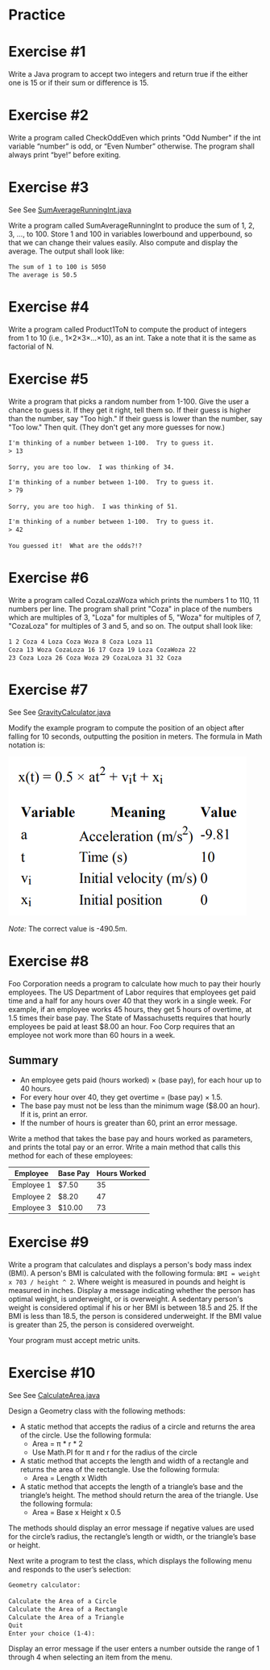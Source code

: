 # Practice

# Exercise #1 

Write a Java program to accept two integers and return true if the either one is 15 or if their sum or difference is 15.

# Exercise #2

Write a program called CheckOddEven which prints "Odd Number" if the int variable “number” is odd, or “Even Number” otherwise. The program shall always print “bye!” before exiting.

# Exercise #3 

See See [SumAverageRunningInt.java](SumAverageRunningInt.java)

Write a program called SumAverageRunningInt to produce the sum of 1, 2, 3, ..., to 100. Store 1 and 100 in variables lowerbound and upperbound, so that we can change their values easily. Also compute and display the average. The output shall look like:

```
The sum of 1 to 100 is 5050
The average is 50.5
```

# Exercise #4

Write a program called Product1ToN to compute the product of integers from 1 to 10 (i.e., 1×2×3×...×10), as an int. Take a note that it is the same as factorial of N.

# Exercise #5

Write a program that picks a random number from 1-100. Give the user a chance to guess it. If they get it right, tell them so. If their guess is higher than the number, say "Too high." If their guess is lower than the number, say "Too low." Then quit. (They don't get any more guesses for now.)

```
I'm thinking of a number between 1-100.  Try to guess it.
> 13

Sorry, you are too low.  I was thinking of 34.
```

```
I'm thinking of a number between 1-100.  Try to guess it.
> 79

Sorry, you are too high.  I was thinking of 51.
```

```
I'm thinking of a number between 1-100.  Try to guess it.
> 42

You guessed it!  What are the odds?!?
```

# Exercise #6

Write a program called CozaLozaWoza which prints the numbers 1 to 110, 11 numbers per line. The program shall print "Coza" in place of the numbers which are multiples of 3, "Loza" for multiples of 5, "Woza" for multiples of 7, "CozaLoza" for multiples of 3 and 5, and so on. The output shall look like:

```
1 2 Coza 4 Loza Coza Woza 8 Coza Loza 11 
Coza 13 Woza CozaLoza 16 17 Coza 19 Loza CozaWoza 22 
23 Coza Loza 26 Coza Woza 29 CozaLoza 31 32 Coza
```

# Exercise #7

See See [GravityCalculator.java](GravityCalculator.java)

Modify the example program to compute the position of an object after falling for 10 seconds, outputting the position in
meters. The formula in Math notation is:

![Gravity formula](gravity-formula.png)

*Note:* The correct value is -490.5m.

# Exercise #8

Foo Corporation needs a program to calculate how much to pay their hourly employees. The US Department of Labor
requires that employees get paid time and a half for any hours over 40 that they work in a single week. For example, if an
employee works 45 hours, they get 5 hours of overtime, at 1.5 times their base pay. The State of Massachusetts requires
that hourly employees be paid at least $8.00 an hour. Foo Corp requires that an employee not work more than 60 hours in
a week. 

## Summary

 - An employee gets paid (hours worked) × (base pay), for each hour up to 40 hours.
 - For every hour over 40, they get overtime = (base pay) × 1.5.
 - The base pay must not be less than the minimum wage ($8.00 an hour). If it is, print an error.
 - If the number of hours is greater than 60, print an error message.

Write a method that takes the base pay and hours worked as parameters, and prints the total pay or an error. Write a main
method that calls this method for each of these employees:

| Employee | Base Pay | Hours Worked |
| --- | --- | --- |
| Employee 1 | $7.50 | 35 |
| Employee 2 | $8.20 | 47 |
| Employee 3 | $10.00 | 73 |

# Exercise #9

Write a program that calculates and displays a person's body mass index (BMI). A person's BMI is calculated with the following formula: ```BMI = weight x 703 / height ^ 2```. Where weight is measured in pounds and height is measured in inches. Display a message indicating whether the person has optimal weight, is underweight, or is overweight. A sedentary person's weight is considered optimal if his or her BMI is between 18.5 and 25. If the BMI is less than 18.5, the person is considered underweight. If the BMI value is greater than 25, the person is considered overweight.

Your program must accept metric units.

# Exercise #10

See See [CalculateArea.java](CalculateArea.java)

Design a Geometry class with the following methods:

- A static method that accepts the radius of a circle and returns the area of the circle. Use the following formula:
  - Area = π * r * 2
  - Use Math.PI for π and r for the radius of the circle
- A static method that accepts the length and width of a rectangle and returns the area of the rectangle. Use the following formula:
  - Area = Length x Width
- A static method that accepts the length of a triangle’s base and the triangle’s height. The method should return the area of the triangle. Use the following formula:
  - Area = Base x Height x 0.5
  
The methods should display an error message if negative values are used for the circle’s radius, the rectangle’s length or width, or the triangle’s base or height.

Next write a program to test the class, which displays the following menu and responds to the user’s selection:

```
Geometry calculator:

Calculate the Area of a Circle
Calculate the Area of a Rectangle
Calculate the Area of a Triangle
Quit
Enter your choice (1-4):
```

Display an error message if the user enters a number outside the range of 1 through 4 when selecting an item from the menu.